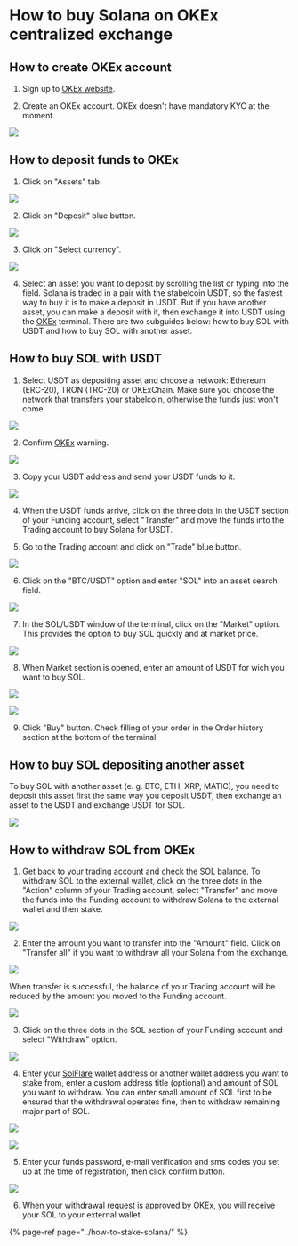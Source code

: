 # How to buy Solana on OKEx centralized exchange

## How to create OKEx account

1. Sign up to [OKEx website](https://www.okex.com/join/2995542). 

2. Create an OKEx account. OKEx doesn't have mandatory KYC at the moment.

![](../../../.gitbook/assets/01_welcome_screen.png)

## How to deposit funds to OKEx

1. Click on "Assets" tab.

![](../../../.gitbook/assets/02_assets_section.png)

2. Click on "Deposit" blue button.

![](../../../.gitbook/assets/04_deposit_button.png)

3. Click on "Select currency".

![](../../../.gitbook/assets/05_select_currency.png)

4. Select an asset you want to deposit by scrolling the list or typing into the field. Solana is traded in a pair with the stabelcoin USDT, so the fastest way to buy it is to make a deposit in USDT. But if you have another asset, you can make a deposit with it, then exchange it into USDT using the [OKEx](https://www.okex.com/join/2995542) terminal. There are two subguides below: how to buy SOL with USDT and how to buy SOL with another asset.

## How to buy SOL with USDT

1. Select USDT as depositing asset and choose a network: Ethereum \(ERC-20\), TRON \(TRC-20\) or OKExChain. Make sure you choose the network that transfers your stabelcoin, otherwise the funds just won't come.

![](../../../.gitbook/assets/07_usdt_network_selection.png)

2. Confirm [OKEx](https://www.okex.com/join/2995542) warning.

![](../../../.gitbook/assets/08_usdt_warning.png)

3. Copy your USDT address and send your USDT funds to it.

![](../../../.gitbook/assets/09_usdt_address.png)

4. When the USDT funds arrive, click on the three dots in the USDT section of your Funding account, select "Transfer" and move the funds into the Trading account to buy Solana for USDT.

5. Go to the Trading account and click on "Trade" blue button.

![](../../../.gitbook/assets/09_terminal_look.png)

6. Click on the "BTC/USDT" option and enter "SOL" into an asset search field.

![](../../../.gitbook/assets/10_sol_selection.png)

7. In the SOL/USDT window of the terminal, click on the "Market" option. This provides the option to buy SOL quickly and at market price.

![](../../../.gitbook/assets/12_sol_usdt_window.png)

8. When Market section is opened, enter an amount of USDT for wich you want to buy SOL.

![](../../../.gitbook/assets/13_sol_market_section.png)

![](../../../.gitbook/assets/13_usdt_amount_entering.png)

9. Click "Buy" button. Check filling of your order in the Order history section at the bottom of the terminal. 

## How to buy SOL depositing another asset

To buy SOL with another asset \(e. g. BTC, ETH, XRP, MATIC\), you need to deposit this asset first the same way you deposit USDT, then exchange an asset to the USDT and exchange USDT for SOL.

![](../../../.gitbook/assets/06_matic_deposit.png)

## How to withdraw SOL from OKEx

1. Get back to your trading account and check the SOL balance. To withdraw SOL to the external wallet, click on the three dots in the "Action" column of your Trading account, select "Transfer" and move the funds into the Funding account to withdraw Solana to the external wallet and then stake. 

![](../../../.gitbook/assets/22_sol_transfer_button.png)

2. Enter the amount you want to transfer into the "Amount" field. Click on "Transfer all" if you want to withdraw all your Solana from the exchange.

![](../../../.gitbook/assets/23_transfer_all_button_sol.png)

When transfer is successful, the balance of your Trading account will be reduced by the amount you moved to the Funding account.

![](../../../.gitbook/assets/23_sol_disappeared_from_trading_acc.png)

3. Click on the three dots in the SOL section of your Funding account and select "Withdraw" option.

![](../../../.gitbook/assets/25_sol_withdraw_button.png)

4. Enter your [SolFlare](https://solflare.com) wallet address or another wallet address you want to stake from, enter a custom address title \(optional\) and amount of SOL you want to withdraw. You can enter small amount of SOL first to be ensured that the withdrawal operates fine, then to withdraw remaining major part of SOL.

![](../../../.gitbook/assets/26_sol_withdrawal_screen.png)

![](../../../.gitbook/assets/27_withdrawal_screen_fullfilled.png)

5. Enter your funds password, e-mail verification and sms codes you set up at the time of registration, then click confirm button.

![](../../../.gitbook/assets/29_withdrawal_completed_screen.png)

6. When your withdrawal request is approved by [OKEx](https://www.okex.com/join/2995542), you will receive your SOL to your external wallet.

{% page-ref page="../how-to-stake-solana/" %}

